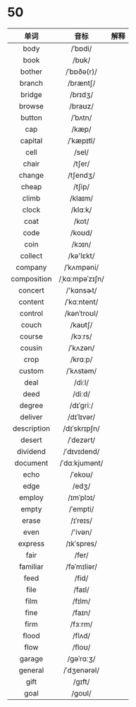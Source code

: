# 50

|    单词     |      音标      | 解释 |
| :---------: | :------------: | :--: |
|    body     |    /ˈbɒdi/     |      |
|    book     |     /bʊk/      |      |
|   bother    |   /ˈbɒðə(r)/   |      |
|   branch    |    /bræntʃ/    |      |
|   bridge    |    /brɪdʒ/     |      |
|   browse    |    /braʊz/     |      |
|   button    |    /ˈbʌtn/     |      |
|     cap     |     /kæp/      |      |
|   capital   |   /ˈkæpɪtl/    |      |
|    cell     |     /sel/      |      |
|    chair    |     /tʃer/     |      |
|   change    |    /tʃendʒ/    |      |
|    cheap    |     /tʃip/     |      |
|    climb    |    /klaɪm/     |      |
|    clock    |    /klɑːk/     |      |
|    coat     |     /kot/      |      |
|    code     |     /koʊd/     |      |
|    coin     |     /kɔɪn/     |      |
|   collect   |   /kə'lɛkt/    |      |
|   company   |   /ˈkʌmpəni/   |      |
| composition | /ˌkɑːmpəˈzɪʃn/ |      |
|   concert   |   /'kɑnsɚt/    |      |
|   content   |  /ˈkɑːntent/   |      |
|   control   |  /kənˈtroʊl/   |      |
|    couch    |    /kaʊtʃ/     |      |
|   course    |    /kɔːrs/     |      |
|   cousin    |    /ˈkʌzən/    |      |
|    crop     |    /krɑːp/     |      |
|   custom    |   /ˈkʌstəm/    |      |
|    deal     |     /diːl/     |      |
|    deed     |     /diːd/     |      |
|   degree    |   /dɪˈɡriː/    |      |
|   deliver   |   /dɪˈlɪvər/   |      |
| description |  /dɪˈskrɪpʃn/  |      |
|   desert    |   /ˈdezərt/    |      |
|  dividend   |  /ˈdɪvɪdend/   |      |
|  document   | /ˈdɑːkjumənt/  |      |
|    echo     |    /ˈekoʊ/     |      |
|    edge     |     /edʒ/      |      |
|   employ    |   /ɪmˈplɔɪ/    |      |
|    empty    |    /ˈempti/    |      |
|    erase    |    /ɪˈreɪs/    |      |
|    even     |    /'ivən/     |      |
|   express   |   /ɪkˈspres/   |      |
|    fair     |     /fer/      |      |
|  familiar   |  /fəˈmɪliər/   |      |
|    feed     |     /fid/      |      |
|    file     |     /faɪl/     |      |
|    film     |     /fɪlm/     |      |
|    fine     |     /faɪn/     |      |
|    firm     |    /fɜːrm/     |      |
|    flood    |     /flʌd/     |      |
|    flow     |     /floʊ/     |      |
|   garage    |   /ɡəˈrɑːʒ/    |      |
|   general   |  /ˈdʒenərəl/   |      |
|    gift     |     /ɡɪft/     |      |
|    goal     |     /ɡoʊl/     |      |